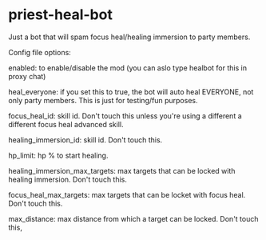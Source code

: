# priest-heal-bot
Just a bot that will spam focus heal/healing immersion to party members.

Config file options:

enabled: to enable/disable the mod (you can aslo type healbot for this in proxy chat)

heal_everyone: if you set this to true, the bot will auto heal EVERYONE, not only party members. This is just for testing/fun purposes.

focus_heal_id: skill id. Don't touch this unless you're using a different a different focus heal advanced skill.

healing_immersion_id: skill id. Don't touch this.

hp_limit: hp % to start healing.

healing_immersion_max_targets: max targets that can be locked with healing immersion. Don't touch this.

focus_heal_max_targets: max targets that can be locket with focus heal. Don't touch this.

max_distance: max distance from which a target can be locked. Don't touch this,
